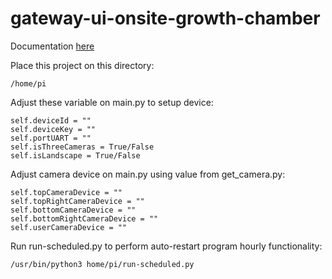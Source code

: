 # gateway-ui-onsite-growth-chamber

Documentation [here](https://docs.google.com/document/d/14_6l-3nRShH518GohGLufQKyqBomQMMn8HKurVXmP8Q/edit?usp=sharing)

Place this project on this directory:

```
/home/pi
```

Adjust these variable on main.py to setup device:

```
self.deviceId = ""
self.deviceKey = ""
self.portUART = ""
self.isThreeCameras = True/False
self.isLandscape = True/False
```

Adjust camera device on main.py using value from get_camera.py:

```
self.topCameraDevice = ""
self.topRightCameraDevice = ""
self.bottomCameraDevice = ""
self.bottomRightCameraDevice = ""
self.userCameraDevice = ""
```

Run run-scheduled.py to perform auto-restart program hourly functionality:

```
/usr/bin/python3 home/pi/run-scheduled.py
```
